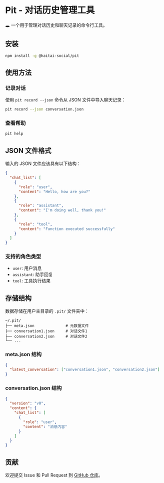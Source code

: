 # Pit - 对话历史管理工具

🕳️ 一个用于管理对话历史和聊天记录的命令行工具。

## 安装

```bash
npm install -g @haitai-social/pit
```

## 使用方法

### 记录对话

使用 `pit record --json` 命令从 JSON 文件中导入聊天记录：

```bash
pit record --json conversation.json
```

### 查看帮助

```bash
pit help
```

## JSON 文件格式

输入的 JSON 文件应该具有以下结构：

```json
{
  "chat_list": [
    {
      "role": "user",
      "content": "Hello, how are you?"
    },
    {
      "role": "assistant", 
      "content": "I'm doing well, thank you!"
    },
    {
      "role": "tool",
      "content": "Function executed successfully"
    }
  ]
}
```

### 支持的角色类型

- `user`: 用户消息
- `assistant`: 助手回复
- `tool`: 工具执行结果

## 存储结构

数据存储在用户主目录的 `.pit/` 文件夹中：

```
~/.pit/
├── meta.json              # 元数据文件
├── conversation1.json     # 对话文件1
├── conversation2.json     # 对话文件2
└── ...
```

### meta.json 结构

```json
{
  "latest_conversation": ["conversation1.json", "conversation2.json"]
}
```

### conversation.json 结构

```json
{
  "version": "v0",
  "content": {
    "chat_list": [
      {
        "role": "user",
        "content": "消息内容"
      }
    ]
  }
}
```

## 贡献

欢迎提交 Issue 和 Pull Request 到 [GitHub 仓库](https://github.com/haitai-social/pit)。
